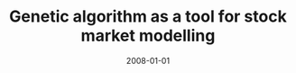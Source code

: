 ---
# Documentation: https://wowchemy.com/docs/managing-content/

title: Genetic algorithm as a tool for stock market modelling
subtitle: ''
summary: ''
authors:
- markowska-kaczmar
- kwasnicka
- Marcin Szczepkowski
tags: []
categories: []
date: '2008-01-01'
lastmod: 2022-10-07T04:57:28Z
featured: false
draft: false

# Featured image
# To use, add an image named `featured.jpg/png` to your page's folder.
# Focal points: Smart, Center, TopLeft, Top, TopRight, Left, Right, BottomLeft, Bottom, BottomRight.
image:
  caption: ''
  focal_point: ''
  preview_only: false

# Projects (optional).
#   Associate this post with one or more of your projects.
#   Simply enter your project's folder or file name without extension.
#   E.g. `projects = ["internal-project"]` references `content/project/deep-learning/index.md`.
#   Otherwise, set `projects = []`.
projects: []
publishDate: '2022-10-07T04:57:27.038356Z'
publication_types:
- '2'
abstract: ''
publication: '*Lecture Notes in Computer Science. Lecture Notes in Artificial Intelligence*'
doi: 10.1007/978-3-540-69731-2_44
---